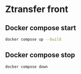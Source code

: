 # Ztransfer front

## Docker compose start

```bash
docker compose up --build
```

## Docker compose stop

```bash
docker compose down
```
